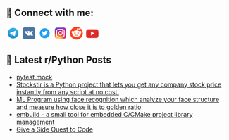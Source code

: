 ## 🔎 Connect with me:
[<img src="https://github.com/bullbesh/bullbesh/blob/main/images/Telegram.png" width="32" height="32" />](https://t.me/bullbesh)
[<img src="https://github.com/bullbesh/bullbesh/blob/main/images/VK.png" width="32" height="32" />](https://vk.com/bullbesh)
[<img src="https://github.com/bullbesh/bullbesh/blob/main/images/Twitter.png" width="32" height="32" />](https://twitter.com/bullbesh1)
[<img src="https://github.com/bullbesh/bullbesh/blob/main/images/Instagram.png" width="32" height="32" />](https://www.instagram.com/bullbesh)
[<img src="https://github.com/bullbesh/bullbesh/blob/main/images/Reddit.png" width="32" height="32" />](https://www.reddit.com/user/bullbesh)
[<img src="https://github.com/bullbesh/bullbesh/blob/main/images/YouTube.png" width="32" height="32" />](https://www.youtube.com/channel/UCtfjRs6uzgq5mfm8S06WTcg)

## 📕 Latest r/Python Posts
<!-- BLOG-POST-LIST:START -->
- [pytest mock](https://www.reddit.com/r/Python/comments/18sxsig/pytest_mock/)
- [Stockstir is a Python project that lets you get any company stock price instantly from any script at no cost.](https://www.reddit.com/r/Python/comments/18sxqsc/stockstir_is_a_python_project_that_lets_you_get/)
- [ML Program using face recognition which analyze your face structure and measure how close it is to golden ratio](https://www.reddit.com/r/Python/comments/18swvoo/ml_program_using_face_recognition_which_analyze/)
- [embuild - a small tool for embedded C/CMake project library management](https://www.reddit.com/r/Python/comments/18st51s/embuild_a_small_tool_for_embedded_ccmake_project/)
- [Give a Side Quest to Code](https://www.reddit.com/r/Python/comments/18spsb8/give_a_side_quest_to_code/)
<!-- BLOG-POST-LIST:END -->
